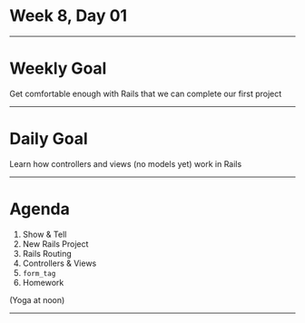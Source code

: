# Week 8, Day 01

---

# Weekly Goal

Get comfortable enough with Rails that we can complete our first project

---

# Daily Goal

Learn how controllers and views (no models yet) work in Rails

---

# Agenda

1. Show & Tell
2. New Rails Project
3. Rails Routing
4. Controllers & Views
4. `form_tag`
5. Homework

(Yoga at noon)

---


